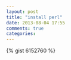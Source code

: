 ```yaml
---
layout: post
title: "install perl"
date: 2013-08-04 17:55
comments: true
categories: 
---
```


{% gist 6152760 %}
